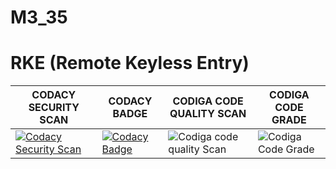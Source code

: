 # M3_35

# RKE (Remote Keyless Entry)
 
|CODACY SECURITY SCAN | CODACY BADGE | CODIGA CODE QUALITY SCAN | CODIGA CODE GRADE |
|------|-------|--------|-------|
| [![Codacy Security Scan](https://github.com/yogeshsurve1410/M3_35/actions/workflows/codacy.yml/badge.svg)](https://github.com/yogeshsurve1410/M3_35/actions/workflows/codacy.yml) | [![Codacy Badge](https://app.codacy.com/project/badge/Grade/854c9647a0834b09a8fdf9e7a55f037c)](https://www.codacy.com/gh/yogeshsurve1410/M3_35/dashboard?utm_source=github.com&amp;utm_medium=referral&amp;utm_content=yogeshsurve1410/M3_35&amp;utm_campaign=Badge_Grade) | ![Codiga code quality Scan](https://api.codiga.io/project/31870/score/svg) | ![Codiga Code Grade](https://api.codiga.io/project/31870/status/svg)|

